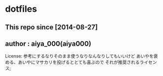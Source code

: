 
# dotfiles

## This repo since [2014-08-27]  
## author : aiya\_000(aiya000)  

License:
	参考にするなりそのまま使うなりなんなりしてもいいけど
	あいやを褒める、あいやにマサカリを投げるととても喜ぶので
	それが推奨されるライセンス;
